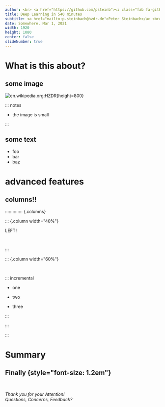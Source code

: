 ```yaml
---
author: <br> <a href="https://github.com/psteinb"><i class="fab fa-github-square"></i> psteinb</a>   <a href="https://twitter.com/psteinb_"><span class="fab fa-twitter-square"></span> psteinb_</a>
title: Deep Learning in 540 minutes
subtitle: <a href="mailto:p.steinbach@hzdr.de">Peter Steinbach</a> <br> (HZDR)
date: Somewhere, Mar 1, 2021
width: 1920
height: 1080
center: false
slideNumber: true
---
```



# What is this about?


## 

<i class="fas fa-question-circle fa-9x"></i>


## some image

![en.wikipedia.org:HZDR](images/HZDR_Aerial_400px.jpg){height=800}

::: notes

- the image is small


:::

## some text

- foo
- bar
- baz



# advanced features


## columns!!

:::::::::::::: {.columns}

::: {.column width="40%"}

LEFT!

&nbsp;

<i class="fas fa-clipboard-check fa-9x"></i>
<!-- ![by flaticon.com:Freepik](images/artificial-intelligence_flaticon_freepik.png) -->


:::

::: {.column width="60%"}

&nbsp; &nbsp; 


::: incremental

- one

- two

- three

:::

:::

:::


# Summary

## Finally {style="font-size: 1.2em"}

&nbsp;

*Thank you for your Attention!*  
*Questions, Concerns, Feedback?*
